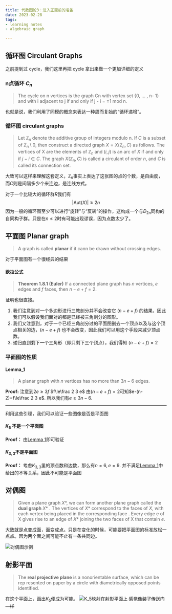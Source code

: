 ```yaml
---
title: 代数图论3：进入正题前的准备
date: 2023-02-28
tags:
- learning notes
- algebraic graph

---
```


## 循环图 Circulant Graphs

之前提到过 cycle，我们这里再把 cycle 拿出来做一个更加详细的定义

### n点循环 $C_n$
> The cycle on n vertices is the graph Cn with vertex set {0, ... , n- 1} and with i adjacent to j if and only if j - i = ±1 mod n.

也就是说，我们利用了同模的概念来表达一种周而复始的“循环递增”。

### 循环图 circulant graphs
> Let $\mathbb{Z}_n$ denote the additive group of integers modulo n. If $C$ is a subset of $\mathbb{Z}_n \setminus 0$, then construct a directed graph $X = X (\mathbb{Z}_n , C)$ as follows. The vertices of X are the elements of $\mathbb{Z}_n$ and $( i, j)$ is an arc of $X$ if and only if $j - i \in C$. The graph $X(\mathbb{Z}_n, C)$ is called a circulant of order $n$, and $C$ is called its connection set.

大致可以这样来理解这套定义，$\mathbb{Z}_n$事实上表达了这张图的点的个数，是自由度，而$C$则是间隔多少个来连边，是连线方式。

对于一个比较大的循环群$R$我们有
$$
\left | \mathrm{Aut}(X) \right | \ge 2n
$$
因为一般的循环图至少可以进行“旋转”与“反转”的操作，这构成一个与$D_{2n}$同构的自同构子群。只是在$n\le2$时有可能出现谬误，因为点数太少了。

## 平面图 Planar graph

>A graph is called **planar** if it cann be drawn without crossing edges.

对于平面图有一个很经典的结果

#### 欧拉公式
>**Theorem 1.8.1 (Euler)**
>If a connected plane graph has $n$ vertices, $e$ edges and $f$ faces, 
>	then $n - e + f = 2$.

证明也很直接。
1. 我们注意到对一个多边形进行三教剖分并不会改变它 $(n-e+f)$ 的结果，因此我们可以假设我们面对的都是已经被三角剖分的图形。
2. 我们又注意到，对于一个已经三角剖分过的平面图删去一个顶点以及与这个顶点相关的边，$(n-e+f)$ 也不会改变，因此我们可以用这个手段来减少顶点数。
3. 递归直到剩下一个三角形（即只剩下三个顶点），我们得知 $(n-e+f)=2$

### 平面图的性质

#### Lemma_1
>A planar graph with $n$ vertices has no more than $3n-6$ edges.

**Proof:**
注意到$2e\ge3f$
$f\le\frac 2 3 e$
由$(n-e+f)=2$可知$e-(n-2)=f\le\frac 2 3 e$.
所以我们有$e\ge 3n-6$.

---
利用这些引理，我们可以验证一些图像是否是平面图

#### $K_5$ 不是一个平面图

**Proof：**
由[Lemma 1](####Lemma_1)即可验证

#### $K_{3,3}$不是平面图

**Proof：**
考虑$K_{3,3}$里的顶点数和边数，那么有$n=6,e=9$.
并不满足[Lemma 1](####Lemma_1)中给出的不等关系，因此不可能是平面图

## 对偶图
>Given a plane graph $X*$, we can form another plane graph called the **dual graph** $X*$ . The vertices of $X*$ correspond to the faces of $X$, with each vertex being placed in the corresponding face . Every edge e of X gives rise to an edge of $X*$ joining the two faces of X that contain $e$.

大致就是点变成面，面变成点。只是在变化的时候，可能要把平面图的标准放松一点点。因为两个面之间可能不止有一条共同边。

![对偶图示例](img\代数图论-对偶图.png)

## 射影平面

>The **real projective plane** is a nonorientable surface, which can be rep­ resented on paper by a circle with diametrically opposed points identified.

在这个平面上，画出$K_5$便成为可能。
![$K_5$映射在射影平面上](img\代数图论-射影平面上的K5.png)
~~感觉像装了传送门一样~~
